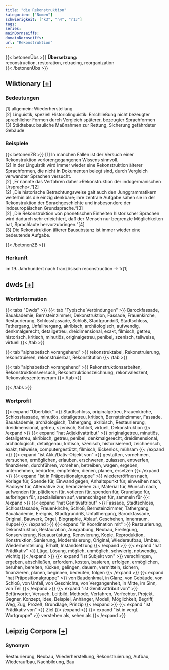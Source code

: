 ```yaml
---
title: "die Rekonstruktion"
kategorien: ["Nomen"]
schwierigkeit: ["k3", "h4", "r13"]
tags:
series:
mainDornseiffs:
domainDornseiffs:
url: "Rekonstruktion"
---
```


{{< betonenÜbs >}}
**Übersetzung:**  
reconstruction, restoration, retracing, reorganization  
{{< /betonenÜbs >}}

## Wiktionary [[+](https://de.wiktionary.org/wiki/Rekonstruktion)]

### Bedeutungen
[1] allgemein: Wiederherstellung  
[2] Linguistik, speziell Historiolinguistik: Erschließung nicht bezeugter sprachlicher Formen durch Vergleich späterer, bezeugter Sprachformen  
[3] Städtebau: bauliche Maßnahmen zur Rettung, Sicherung gefährdeter Gebäude  

### Beispiele
{{< betonenZB >}}
[1] In manchen Fällen ist der Versuch einer Rekonstruktion verlorengegangenen Wissens sinnvoll.  
[2] In der Linguistik wird immer wieder eine Rekonstruktion älterer Sprachformen, die nicht in Dokumenten belegt sind, durch Vergleich verwandter Sprachen versucht.  
[2] „Er nannte das Verfahren daher »Rekonstruktion der indogermanischen Ursprache«.“[2]  
[2] „Die historische Betrachtungsweise galt auch den Junggrammatikern weiterhin als die einzig denkbare; ihre zentrale Aufgabe sahen sie in der Rekonstruktion der Sprachgeschichte und insbesondere der indoeuropäischen Grundsprache.“[3]  
[2] „Die Rekonstruktion von phonetischen Einheiten historischer Sprachen wird dadurch sehr erleichtert, daß der Mensch nur begrenzte Möglichkeiten hat, Sprachlaute hervorzubringen.“[4]  
[3] Die Rekonstruktion älterer Bausubstanz ist immer wieder eine bedeutende Aufgabe.  

{{< /betonenZB >}}
### Herkunft
im 19. Jahrhundert nach französisch reconstruction → fr[1]  



## dwds [[+](https://www.dwds.de/wb/Rekonstruktion)]

### Wortinformation
{{< tabs "Dwds" >}}
{{< tab "Typische Verbindungen" >}}
Barockfassade, Bauakademie, Bernsteinzimmer, Dekonstruktion, Fassade, Frauenkirche, Restaurierung, Schlossfassade, Schloß, Stadtgrundriß, Stadtschloss, Tathergang, Unfallhergang, akribisch, archäologisch, aufwendig, denkmalgerecht, detailgetreu, dreidimensional, exakt, filmisch, getreu, historisch, kritisch, minutiös, originalgetreu, penibel, szenisch, teilweise, virtuell
{{< /tab >}}

{{< tab "alphabetisch vorangehend" >}}
rekonstruktabel, Rekonstruierung, rekonstruieren, rekonstruierbar, Rekonstitution
{{< /tab >}}

{{< tab "alphabetisch vorangehend" >}}
Rekonstruktionsarbeiten, Rekonstruktionsversuch, Rekonstruktionszeichnung, rekonvaleszent, Rekonvaleszentenserum
{{< /tab >}}

{{< /tabs >}}

### Wortprofil
{{< expand "Überblick" >}} Stadtschloss, originalgetreu, Frauenkirche, Schlossfassade, minutiös, detailgetreu, kritisch, Bernsteinzimmer, Fassade, Bauakademie, archäologisch, Tathergang, akribisch, Restaurierung, dreidimensional, getreu, szenisch, Schloß, virtuell, Dekonstruktion {{< /expand >}}
{{< expand "hat Adjektivattribut" >}} originalgetreu, minutiös, detailgetreu, akribisch, getreu, penibel, denkmalgerecht, dreidimensional, archäologisch, detailgenau, kritisch, szenisch, historisierend, zeichnerisch, exakt, teilweise, computergestützt, filmisch, lückenlos, mühsam {{< /expand >}}
{{< expand "ist Akk./Dativ-Objekt von" >}} gestatten, vornehmen, versuchen, ermöglichen, erlauben, erschweren, zulassen, entwerfen, finanzieren, durchführen, vorsehen, betreiben, wagen, ergeben, unternehmen, bedürfen, empfehlen, dienen, planen, ersetzen {{< /expand >}}
{{< expand "ist in Präpositionalgruppe" >}} wiedereröffnen nach, Vorlage für, Spende für, Einwand gegen, Anhaltspunkt für, einweihen nach, Plädoyer für, Alternative zur, heranziehen zur, Material für, Wunsch nach, aufwenden für, plädieren für, votieren für, spenden für, Grundlage für, aufbringen für, spezialisieren auf, veranschlagen für, sammeln für {{< /expand >}}
{{< expand "hat Genitivattribut" >}} Fassade, Stadtschloss, Schlossfassade, Frauenkirche, Schloß, Bernsteinzimmer, Tathergang, Bauakademie, Ereignis, Stadtgrundriß, Unfallhergang, Barockfassade, Original, Bauwerk, Orgel, Biographie, Ablauf, Geschehen, Innenraum, Kuppel {{< /expand >}}
{{< expand "in Koordination mit" >}} Restaurierung, Dekonstruktion, Restauration, Ausgrabung, Neubau, Freilegung, Konservierung, Neuausrüstung, Renovierung, Kopie, Reproduktion, Konstruktion, Sanierung, Modernisierung, Original, Wiederaufbau, Umbau, Wiederherstellung, Erhalt, Instandsetzung {{< /expand >}}
{{< expand "hat Prädikativ" >}} Lüge, Lösung, möglich, unmöglich, schwierig, notwendig, wichtig {{< /expand >}}
{{< expand "ist Subjekt von" >}} verschlingen, ergeben, abschließen, erfordern, kosten, basieren, erfolgen, ermöglichen, beruhen, bereiten, rücken, gelingen, dauern, vermitteln, sichern, finanzieren, planen, beginnen, bedeuten, folgen {{< /expand >}}
{{< expand "hat Präpositionalgruppe" >}} von Baudenkmal, in Glanz, von Gebäude, von Schloß, von Unfall, von Geschichte, von Vergangenheit, in Mitte, im Sinn, von Teil {{< /expand >}}
{{< expand "ist Genitivattribut von" >}} Befürworter, Versuch, Leitbild, Methode, Verfahren, Verfechter, Projekt, Gegner, Konzept, Idee, Beispiel, Anhänger, Modell, Möglichkeit, Begriff, Weg, Zug, Prozeß, Grundlage, Prinzip {{< /expand >}}
{{< expand "ist Prädikativ von" >}} Ziel {{< /expand >}}
{{< expand "ist in vergl. Wortgruppe" >}} verstehen als, sehen als {{< /expand >}}

## Leipzig Corpora [[+](https://corpora.uni-leipzig.de/en/res?word=Rekonstruktion&corpusId=deu_newscrawl-public_2018)]


### Synonym
Restaurierung, Neubau, Wiederherstellung, Rekonstruierung, Aufbau, Wiederaufbau, Nachbildung, Bau

